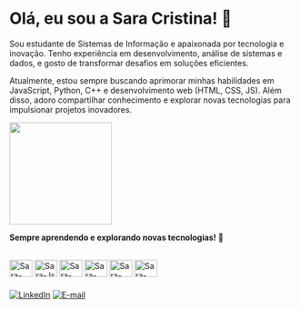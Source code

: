# Olá, eu sou a Sara Cristina! 💙

Sou estudante de Sistemas de Informação e apaixonada por tecnologia e inovação. Tenho experiência em desenvolvimento, análise de sistemas e dados, e gosto de transformar desafios em soluções eficientes.

Atualmente, estou sempre buscando aprimorar minhas habilidades em JavaScript, Python, C++ e desenvolvimento web (HTML, CSS, JS). Além disso, adoro compartilhar conhecimento e explorar novas tecnologias para impulsionar projetos inovadores. 


<div>
  <a href="https://github.com/SarinhaCri">
    <img height="180em" src="https://github-readme-stats.vercel.app/api/top-langs/?username=SarinhaCri&layout=compact&langs_count=6&theme=radical"/>
  </a>
</div>

**Sempre aprendendo e explorando novas tecnologias!** 🚀

<div style="display: inline_block"><br>
  <img align="center" alt="Sara-Java" height="30" width="40" src="https://cdn.jsdelivr.net/gh/devicons/devicon/icons/java/java-original.svg">
  <img align="center" alt="Sara-Js" height="30" width="40" src="https://cdn.jsdelivr.net/gh/devicons/devicon/icons/javascript/javascript-original.svg">
  <img align="center" alt="Sara-HTML" height="30" width="40" src="https://cdn.jsdelivr.net/gh/devicons/devicon/icons/html5/html5-original.svg">
  <img align="center" alt="Sara-CSS" height="30" width="40" src="https://cdn.jsdelivr.net/gh/devicons/devicon/icons/css3/css3-original.svg">
  <img align="center" alt="Sara-Python" height="30" width="40" src="https://cdn.jsdelivr.net/gh/devicons/devicon/icons/python/python-original.svg">
  <img align="center" alt="Sara-C++" height="30" width="40" src="https://cdn.jsdelivr.net/gh/devicons/devicon/icons/cplusplus/cplusplus-original.svg">
</div>

### 


[![LinkedIn](https://img.shields.io/badge/-LinkedIn-%230077B5?style=for-the-badge&logo=linkedin&logoColor=white)](https://www.linkedin.com/in/sara-cristina-viana-rocha-432707252)
[![E-mail](https://img.shields.io/badge/-Email-%230077B5?style=for-the-badge&logo=gmail&logoColor=white)](mailto:sara.crys2002@gmail.com)


